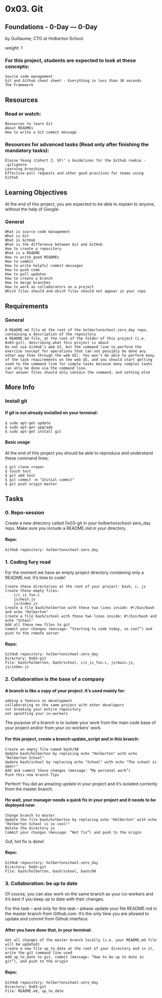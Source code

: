 # 0x03. Git

## Foundations - 0-Day ― 0-Day

by Guillaume, CTO at Holberton School

weight: 1

### For this project, students are expected to look at these concepts:

    Source code management
    Git and Github cheat sheet - Everything in less than 30 seconds
    The Framework

## Resources

### Read or watch:

    Resources to learn Git
    About READMEs
    How to write a Git commit message

### Resources for advanced tasks (Read only after finishing the mandatory tasks):

    Elaine Yeung (Cohort 2, SF)‘ s Guidelines for the Github rookie - .gitignore
    Learning branching
    Effective pull requests and other good practices for teams using Github

## Learning Objectives

At the end of this project, you are expected to be able to explain to anyone, without the help of Google:
### General

    What is source code management
    What is Git
    What is GitHub
    What is the difference between Git and GitHub
    How to create a repository
    What is a README
    How to write good READMEs
    How to commit
    How to write helpful commit messages
    How to push code
    How to pull updates
    How to create a branch
    How to merge branches
    How to work as collaborators on a project
    Which files should and which files should not appear in your repo

## Requirements
### General

    A README.md file at the root of the holbertonschool-zero_day repo, containing a description of the repository
    A README.md file, at the root of the folder of this project (i.e. 0x03-git), describing what this project is about
    Do not use GitHub’s web UI, but the command line to perform the exercise (except for operations that can not possibly be done any other way than through the web UI). You won’t be able to perform many of the task requirements on the web UI, and you should start getting used to the command line for simple tasks because many complex tasks can only be done via the command line.
    Your answer files should only contain the command, and nothing else

## More Info
### Install git

#### If git is not already installed on your terminal:
```
$ sudo apt-get update
$ sudo apt-get upgrade
$ sudo apt-get install git
```
#### Basic usage

At the end of this project you should be able to reproduce and understand these command lines:
```
$ git clone <repo>
$ touch test
$ git add test
$ git commit -m "Initial commit"
$ git push origin master
```

## Tasks

### 0. Repo-session

Create a new directory called 0x03-git in your holbertonschool-zero_day repo. Make sure you include a README.md in your directory.

#### Repo:

    GitHub repository: holbertonschool-zero_day


### 1. Coding fury road

For the moment we have an empty project directory containing only a README.md. It’s time to code!

    Create these directories at the root of your project: bash, c, js
    Create these empty files:
        c/c_is_fun.c
        js/main.js
        js/index.js
    Create a file bash/holberton with these two lines inside: #!/bin/bash and echo "Holberton"
    Create a file bash/school with these two lines inside: #!/bin/bash and echo "School"
    Add all these new files to git
    Commit your changes (message: “Starting to code today, so cool”) and push to the remote server

#### Repo:

    GitHub repository: holbertonschool-zero_day
    Directory: 0x03-git
    File: bash/holberton, bash/school, c/c_is_fun.c, js/main.js, js/index.js


### 2. Collaboration is the base of a company

#### A branch is like a copy of your project. It’s used mainly for:

    adding a feature in development
    collaborating on the same project with other developers
    not breaking your entire repository
    not upsetting your co-workers

The purpose of a branch is to isolate your work from the main code base of your project and/or from your co-workers’ work.

#### For this project, create a branch update_script and in this branch:

    Create an empty file named bash/98
    Update bash/holberton by replacing echo "Holberton" with echo "Holberton School"
    Update bash/school by replacing echo "School" with echo "The school is open!"
    Add and commit these changes (message: “My personal work”)
    Push this new branch Tips

Perfect! You did an amazing update in your project and it’s isolated correctly from the master branch.

#### Ho wait, your manager needs a quick fix in your project and it needs to be deployed now:

    Change branch to master
    Update the file bash/holberton by replacing echo "Holberton" with echo "Holberton School is so cool!"
    Delete the directory js
    Commit your changes (message: “Hot fix”) and push to the origin

Ouf, hot fix is done!

#### Repo:

    GitHub repository: holbertonschool-zero_day
    Directory: 0x03-git
    File: bash/holberton, bash/school, bash/98


### 3. Collaboration: be up to date

Of course, you can also work on the same branch as your co-workers and it’s best if you keep up to date with their changes.

For this task – and only for this task – please update your file README.md in the master branch from Github.com. It’s the only time you are allowed to update and commit from Github interface.

#### After you have done that, in your terminal:

    Get all changes of the master branch locally (i.e. your README.md file will be updated)
    Create a new file up_to_date at the root of your directory and in it, write the git command line used
    Add up_to_date to git, commit (message: “How to be up to date in git”), and push to the origin

#### Repo:

    GitHub repository: holbertonschool-zero_day
    Directory: 0x03-git
    File: README.md, up_to_date
